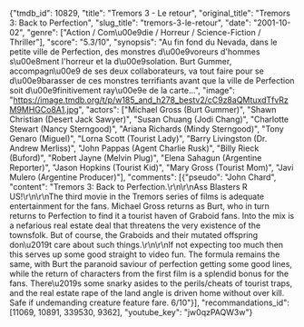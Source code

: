{"tmdb_id": 10829, "title": "Tremors 3 - Le retour", "original_title": "Tremors 3: Back to Perfection", "slug_title": "tremors-3-le-retour", "date": "2001-10-02", "genre": ["Action / Com\u00e9die / Horreur / Science-Fiction / Thriller"], "score": "5.3/10", "synopsis": "Au fin fond du Nevada, dans le petite ville de Perfection, des monstres d\u00e9voreurs d'hommes s\u00e8ment l'horreur et la d\u00e9solation. Burt Gummer, accompagn\u00e9 de ses deux collaborateurs, va tout faire pour se d\u00e9barasser de ces monstres terrifiants avant que la ville de Perfection soit d\u00e9finitivement ray\u00e9e de la carte...", "image": "https://image.tmdb.org/t/p/w185_and_h278_bestv2/cC9z8aQMtuxdTfvRzM9MHGCo8A1.jpg", "actors": ["Michael Gross (Burt Gummer)", "Shawn Christian (Desert Jack Sawyer)", "Susan Chuang (Jodi Chang)", "Charlotte Stewart (Nancy Sterngood)", "Ariana Richards (Mindy Sterngood)", "Tony Genaro (Miguel)", "Lorna Scott (Tourist Lady)", "Barry Livingston (Dr. Andrew Merliss)", "John Pappas (Agent Charlie Rusk)", "Billy Rieck (Buford)", "Robert Jayne (Melvin Plug)", "Elena Sahagun (Argentine Reporter)", "Jason Hopkins (Tourist Kid)", "Mary Gross (Tourist Mom)", "Javi Mulero (Argentine Producer)"], "comments": [{"pseudo": "John Chard", "content": "Tremors 3: Back to Perfection.\r\n\r\nAss Blasters R US!\r\n\r\nThe third movie in the Tremors series of films is adequate entertainment for the fans. Michael Gross returns as Burt, who in turn returns to Perfection to find it a tourist haven of Graboid fans. Into the mix is a nefarious real estate deal that threatens the very existence of the townsfolk. But of course, the Graboids and their mutated offspring don\u2019t care about such things.\r\n\r\nIf not expecting too much then this serves up some good straight to video fun. The formula remains the same, with Burt the paranoid saviour of perfection getting some good lines, while the return of characters from the first film is a splendid bonus for the fans. There\u2019s some snarky asides to the perils/cheats of tourist traps, and the real estate rape of the land angle is driven home without over kill. Safe if undemanding creature feature fare. 6/10"}], "recommandations_id": [11069, 10891, 339530, 9362], "youtube_key": "jw0qzPAQW3w"}